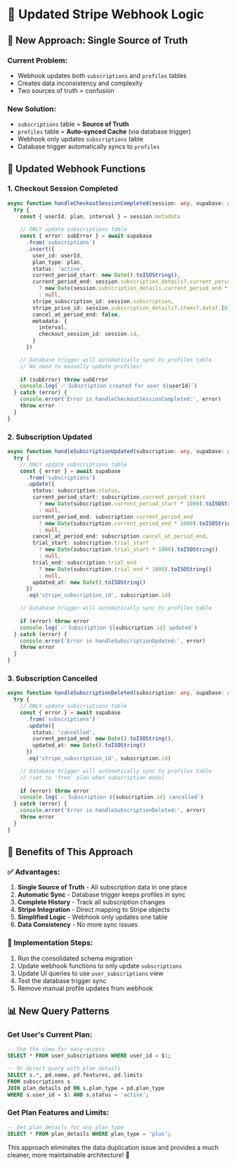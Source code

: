 # 🔄 Updated Stripe Webhook Logic

## 🎯 **New Approach: Single Source of Truth**

### **Current Problem:**
- Webhook updates both `subscriptions` and `profiles` tables
- Creates data inconsistency and complexity
- Two sources of truth = confusion

### **New Solution:**
- `subscriptions` table = **Source of Truth**
- `profiles` table = **Auto-synced Cache** (via database trigger)
- Webhook only updates `subscriptions` table
- Database trigger automatically syncs to `profiles`

## 📝 **Updated Webhook Functions**

### **1. Checkout Session Completed**
```typescript
async function handleCheckoutSessionCompleted(session: any, supabase: any) {
  try {
    const { userId, plan, interval } = session.metadata
    
    // ONLY update subscriptions table
    const { error: subError } = await supabase
      .from('subscriptions')
      .insert({
        user_id: userId,
        plan_type: plan,
        status: 'active',
        current_period_start: new Date().toISOString(),
        current_period_end: session.subscription_details?.current_period_end 
          ? new Date(session.subscription_details.current_period_end * 1000).toISOString()
          : null,
        stripe_subscription_id: session.subscription,
        stripe_price_id: session.subscription_details?.items?.data?.[0]?.price?.id,
        cancel_at_period_end: false,
        metadata: {
          interval,
          checkout_session_id: session.id,
        }
      })

    // Database trigger will automatically sync to profiles table
    // No need to manually update profiles!
    
    if (subError) throw subError
    console.log(`✅ Subscription created for user ${userId}`)
  } catch (error) {
    console.error('Error in handleCheckoutSessionCompleted:', error)
    throw error
  }
}
```

### **2. Subscription Updated**
```typescript
async function handleSubscriptionUpdated(subscription: any, supabase: any) {
  try {
    // ONLY update subscriptions table
    const { error } = await supabase
      .from('subscriptions')
      .update({
        status: subscription.status,
        current_period_start: subscription.current_period_start 
          ? new Date(subscription.current_period_start * 1000).toISOString()
          : null,
        current_period_end: subscription.current_period_end 
          ? new Date(subscription.current_period_end * 1000).toISOString()
          : null,
        cancel_at_period_end: subscription.cancel_at_period_end,
        trial_start: subscription.trial_start 
          ? new Date(subscription.trial_start * 1000).toISOString()
          : null,
        trial_end: subscription.trial_end 
          ? new Date(subscription.trial_end * 1000).toISOString()
          : null,
        updated_at: new Date().toISOString()
      })
      .eq('stripe_subscription_id', subscription.id)

    // Database trigger will automatically sync to profiles table
    
    if (error) throw error
    console.log(`✅ Subscription ${subscription.id} updated`)
  } catch (error) {
    console.error('Error in handleSubscriptionUpdated:', error)
    throw error
  }
}
```

### **3. Subscription Cancelled**
```typescript
async function handleSubscriptionDeleted(subscription: any, supabase: any) {
  try {
    // ONLY update subscriptions table
    const { error } = await supabase
      .from('subscriptions')
      .update({
        status: 'cancelled',
        current_period_end: new Date().toISOString(),
        updated_at: new Date().toISOString()
      })
      .eq('stripe_subscription_id', subscription.id)

    // Database trigger will automatically sync to profiles table
    // (set to 'free' plan when subscription ends)
    
    if (error) throw error
    console.log(`✅ Subscription ${subscription.id} cancelled`)
  } catch (error) {
    console.error('Error in handleSubscriptionDeleted:', error)
    throw error
  }
}
```

## 🎯 **Benefits of This Approach**

### **✅ Advantages:**
1. **Single Source of Truth** - All subscription data in one place
2. **Automatic Sync** - Database trigger keeps profiles in sync
3. **Complete History** - Track all subscription changes
4. **Stripe Integration** - Direct mapping to Stripe objects
5. **Simplified Logic** - Webhook only updates one table
6. **Data Consistency** - No more sync issues

### **🔧 Implementation Steps:**
1. Run the consolidated schema migration
2. Update webhook functions to only update `subscriptions`
3. Update UI queries to use `user_subscriptions` view
4. Test the database trigger sync
5. Remove manual profile updates from webhook

## 📊 **New Query Patterns**

### **Get User's Current Plan:**
```sql
-- Use the view for easy access
SELECT * FROM user_subscriptions WHERE user_id = $1;

-- Or direct query with plan details
SELECT s.*, pd.name, pd.features, pd.limits 
FROM subscriptions s
JOIN plan_details pd ON s.plan_type = pd.plan_type
WHERE s.user_id = $1 AND s.status = 'active';
```

### **Get Plan Features and Limits:**
```sql
-- Get plan details for any plan type
SELECT * FROM plan_details WHERE plan_type = 'plus';
```

This approach eliminates the data duplication issue and provides a much cleaner, more maintainable architecture! 🚀

